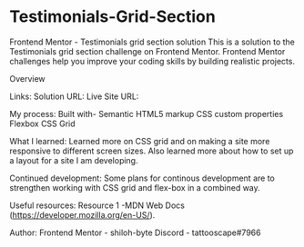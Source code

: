 # Testimonials-Grid-Section

Frontend Mentor - Testimonials grid section solution
This is a solution to the Testimonials grid section challenge on Frontend Mentor. Frontend Mentor challenges help you improve your coding skills by building realistic projects.

Overview

Links:
Solution URL: 
Live Site URL: 

My process:
Built with-
Semantic HTML5 markup
CSS custom properties
Flexbox
CSS Grid

What I learned:
Learned more on CSS grid and on making a site more responsive to different screen sizes. Also learned more about how to set up a layout for a site I am developing. 


Continued development:
Some plans for continous development are to strengthen working with CSS grid and flex-box in a combined way.

Useful resources:
Resource 1 -MDN Web Docs (https://developer.mozilla.org/en-US/).


Author:
Frontend Mentor - shiloh-byte
Discord - tattooscape#7966

